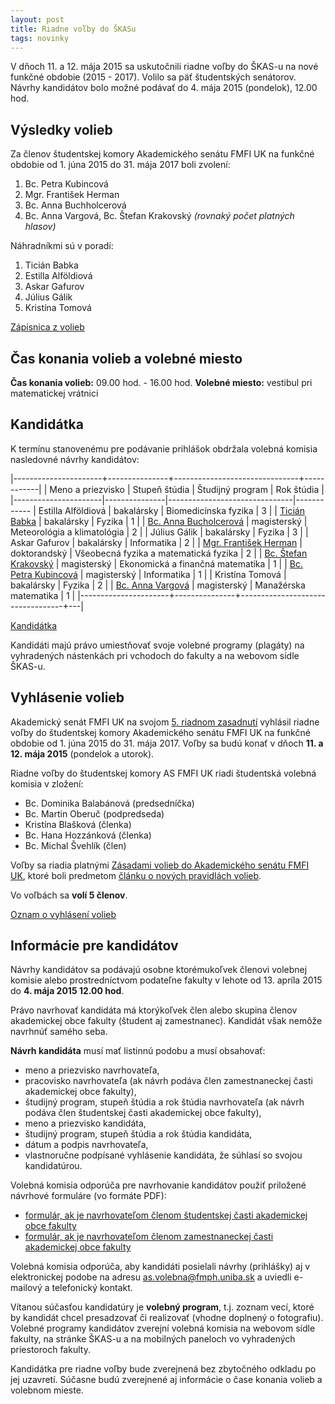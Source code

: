 ```yaml
---
layout: post
title: Riadne voľby do ŠKASu 
tags: novinky
---
```


V dňoch 11. a 12. mája 2015 sa uskutočnili riadne voľby do ŠKAS-u na nové funkčné obdobie (2015 - 2017). Volilo sa päť študentských senátorov. Návrhy kandidátov bolo možné podávať do 4. mája 2015 (pondelok), 12.00 hod.

## Výsledky volieb

Za členov študentskej komory Akademického senátu FMFI UK na funkčné obdobie od 1. júna 2015 do 31. mája 2017 boli zvolení:

1. Bc. Petra Kubincová
2. Mgr. František Herman
3. Bc. Anna Buchholcerová
4. Bc. Anna Vargová, Bc. Štefan Krakovský *(rovnaký počet platných hlasov)*

Náhradníkmi sú v poradí:

1. Ticián Babka
2. Estilla Alföldiová
3. Askar Gafurov
4. Július Gálik
5. Kristína Tomová

[Zápisnica z volieb](https://drive.google.com/file/d/0BzpLRs_UPeZ4OUZZY1BiVUlibTg/view?usp=sharing)

## Čas konania volieb a volebné miesto

**Čas konania volieb:** 09.00 hod. - 16.00 hod.
**Volebné miesto:** vestibul pri matematickej vrátnici

## Kandidátka

K termínu stanovenému pre podávanie prihlášok obdržala volebná komisia nasledovné návrhy kandidátov:

|----------------------+---------------+-------------------------------+------------|
|  Meno a priezvisko   | Stupeň štúdia | Študijný program              | Rok štúdia |
|----------------------|---------------|-------------------------------|------------
| Estilla Alföldiová   | bakalársky    | Biomedicínska fyzika          | 3 |
| [Ticián Babka](https://drive.google.com/file/d/0BzpLRs_UPeZ4N2NLdElURjl1SGM/view?usp=sharing)  | bakalársky    | Fyzika         | 1 |
| [Bc. Anna Bucholcerová](https://drive.google.com/file/d/0BzpLRs_UPeZ4czJYR3dCWDFOeDQ/view?usp=sharing)    | magisterský    | Meteorológia a klimatológia                        | 2 |
| Július Gálik | bakalársky  | Fyzika   | 3 |
| Askar Gafurov  | bakalársky   | Informatika       | 2 |
| [Mgr. František Herman](https://drive.google.com/file/d/0BzpLRs_UPeZ4blc1UHVQS3ZiTWc/view?usp=sharing)  | doktorandský   | Všeobecná fyzika a matematická fyzika         | 2 |
| [Bc. Štefan Krakovský](https://drive.google.com/file/d/0BzpLRs_UPeZ4WnhzR1ROaElyUWM/view?usp=sharing)       | magisterský  | Ekonomická a finančná matematika | 1 |
| [Bc. Petra Kubincová](https://drive.google.com/file/d/0BzpLRs_UPeZ4X1Via3RPM3ZteXc/view?usp=sharing)  | magisterský   | Informatika | 1 |
| Kristína Tomová   | bakalársky    | Fyzika                           | 2 |
| [Bc. Anna Vargová](https://drive.google.com/file/d/0BzpLRs_UPeZ4WnhzR1ROaElyUWM/view?usp=sharing)        | magisterský    | Manažérska matematika | 1 |
|----------------------+---------------+----------------------------------+---|

[Kandidátka](https://drive.google.com/file/d/0BzpLRs_UPeZ4YmVveUR0QWxWTDg/view?usp=sharing)

Kandidáti majú právo umiestňovať svoje volebné programy (plagáty) na vyhradených nástenkách pri vchodoch do fakulty a na webovom sídle ŠKAS-u.

## Vyhlásenie volieb

Akademický senát FMFI UK na svojom [5. riadnom zasadnutí](http://www.fmph.uniba.sk/index.php?id=3458) vyhlásil riadne voľby do študentskej komory Akademického senátu FMFI UK na funkčné obdobie od 1.&nbsp;júna 2015 do 31.&nbsp;mája 2017. Voľby sa budú konať v dňoch **11. a 12. mája 2015** (pondelok a utorok).  

Riadne voľby do študentskej komory AS FMFI UK riadi študentská volebná komisia v zložení:

* Bc. Dominika Balabánová (predsedníčka)
* Bc. Martin Oberuč (podpredseda)
* Kristína Blašková (členka)
* Bc. Hana Hozzánková (členka)
* Bc. Michal Švehlík (člen)

Voľby sa riadia platnými [Zásadami volieb do Akademického senátu FMFI UK](http://www.fmph.uniba.sk/index.php?id=3488), ktoré boli predmetom [článku o nových pravidlách volieb](/2014/03/15/volby-do-SKASu-po-novom.html).

Vo voľbách sa **volí 5 členov**.

[Oznam o vyhlásení volieb](https://drive.google.com/file/d/0BzpLRs_UPeZ4Z0E5NEdYQ25yNDA/view?usp=sharing)

## Informácie pre kandidátov

Návrhy kandidátov sa podávajú osobne ktorémukoľvek členovi volebnej komisie alebo prostredníctvom podateľne fakulty v lehote od 13. apríla 2015 do **4. mája 2015 12.00 hod**.

Právo navrhovať kandidáta má ktorýkoľvek člen alebo skupina členov akademickej obce fakulty (študent aj zamestnanec). Kandidát však nemôže navrhnúť samého seba. 

**Návrh kandidáta** musí mať listinnú podobu a musí obsahovať:

* meno a priezvisko navrhovateľa,
* pracovisko navrhovateľa (ak návrh podáva člen zamestnaneckej časti akademickej obce fakulty),
* študijný program, stupeň štúdia a rok štúdia navrhovateľa (ak návrh podáva člen študentskej časti akademickej obce fakulty),
* meno a priezvisko kandidáta,
* študijný program, stupeň štúdia a rok štúdia kandidáta,
* dátum a podpis navrhovateľa,
* vlastnoručne podpísané vyhlásenie kandidáta, že súhlasí so svojou kandidatúrou.

Volebná komisia odporúča pre navrhovanie kandidátov použiť priložené návrhové formuláre (vo formáte PDF):

* [formulár, ak je navrhovateľom členom študentskej časti akademickej obce fakulty](https://drive.google.com/file/d/0BzpLRs_UPeZ4Q011OFMybXRGS3c/view?usp=sharing)
* [formulár, ak je navrhovateľom členom zamestnaneckej časti akademickej obce fakulty](https://drive.google.com/file/d/0BzpLRs_UPeZ4QTc1LU5NdDh5WUk/view?usp=sharing)

Volebná komisia odporúča, aby kandidáti posielali návrhy (prihlášky) aj v elektronickej podobe na adresu [as.volebna@fmph.uniba.sk](mailto:as.volebna@fmph.uniba.sk) a uviedli e-mailový a telefonický kontakt.

Vítanou súčasťou kandidatúry je **volebný program**, t.j. zoznam vecí, ktoré by kandidát chcel presadzovať či realizovať (vhodne doplnený o fotografiu). Volebné programy kandidátov zverejní volebná komisia na webovom sídle fakulty, na stránke ŠKAS-u a na mobilných paneloch vo vyhradených priestoroch fakulty.

Kandidátka pre riadne voľby bude zverejnená bez zbytočného odkladu po jej uzavretí. Súčasne budú zverejnené aj informácie o čase konania volieb a volebnom mieste.
